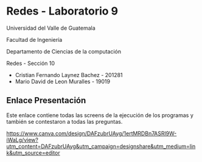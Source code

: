 # Redes - Laboratorio 9

Universidad del Valle de Guatemala

Facultad de Ingeniería

Departamento de Ciencias de la computación

Redes - Sección 10

- Cristian Fernando Laynez Bachez - 201281
- Mario David de Leon Muralles - 19019

## Enlace Presentación

Este enlace contiene todas las screens de la ejecución de los programas y también se contestaron a todas las preguntas.

https://www.canva.com/design/DAFzubrUAyg/1ertMRDBn7ASRl9W-iWaLg/view?utm_content=DAFzubrUAyg&utm_campaign=designshare&utm_medium=link&utm_source=editor
